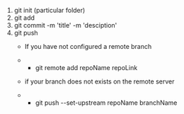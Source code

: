 1. git init (particular folder)
2. git add <filepath><file2path>
3. git commit -m 'title' -m 'desciption'
4. git push
    * If you have not configured a remote branch
    * * git remote add repoName repoLink

    * if your branch does not exists on the remote server
    * * git push --set-upstream repoName branchName